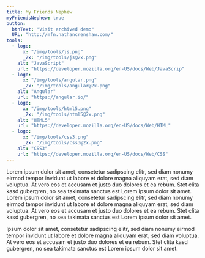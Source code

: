 ```yaml
---
title: My Friends Nephew
myFriendsNephew: true
button:
  btnText: "Visit archived demo"
  URL: "http://mfn.nathancrenshaw.com/"
tools:
  - logo:
      x: "/img/tools/js.png"
      _2x: "/img/tools/js@2x.png"
    alt: "JavaScript"
    url: "https://developer.mozilla.org/en-US/docs/Web/JavaScrip"
  - logo:
      x: "/img/tools/angular.png"
      _2x: "/img/tools/angular@2x.png"
    alt: "Angular"
    url: "https://angular.io/"
  - logo:
      x: "/img/tools/html5.png"
      _2x: "/img/tools/html5@2x.png"
    alt: "HTML5"
    url: "https://developer.mozilla.org/en-US/docs/Web/HTML"
  - logo:
      x: "/img/tools/css3.png"
      _2x: "/img/tools/css3@2x.png"
    alt: "CSS3"
    url: "https://developer.mozilla.org/en-US/docs/Web/CSS"
---
```

Lorem ipsum dolor sit amet, consetetur sadipscing elitr, sed diam nonumy eirmod tempor invidunt ut labore et dolore magna aliquyam erat, sed diam voluptua. At vero eos et accusam et justo duo dolores et ea rebum. Stet clita kasd gubergren, no sea takimata sanctus est Lorem ipsum dolor sit amet. Lorem ipsum dolor sit amet, consetetur sadipscing elitr, sed diam nonumy eirmod tempor invidunt ut labore et dolore magna aliquyam erat, sed diam voluptua. At vero eos et accusam et justo duo dolores et ea rebum. Stet clita kasd gubergren, no sea takimata sanctus est Lorem ipsum dolor sit amet.

Ipsum dolor sit amet, consetetur sadipscing elitr, sed diam nonumy eirmod tempor invidunt ut labore et dolore magna aliquyam erat, sed diam voluptua. At vero eos et accusam et justo duo dolores et ea rebum. Stet clita kasd gubergren, no sea takimata sanctus est Lorem ipsum dolor sit amet.
